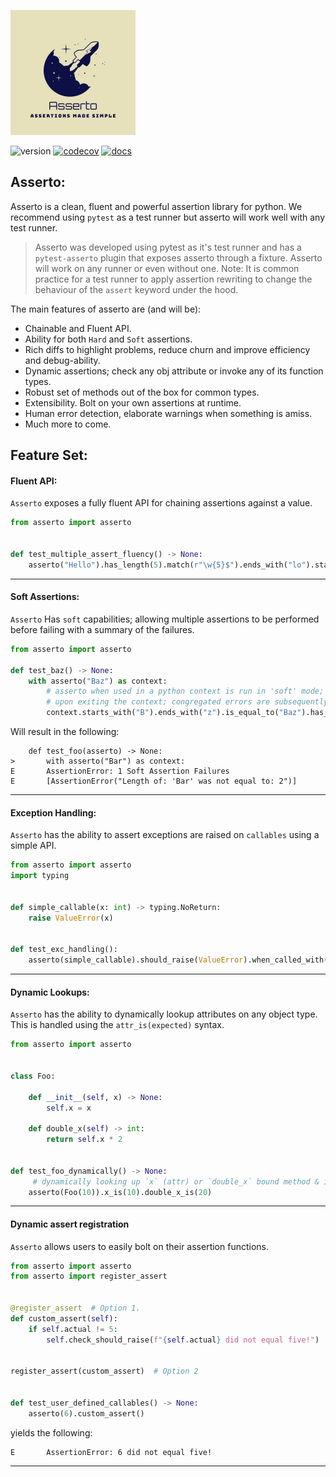 ![Asserto](.github/images/logo.png)

![version](https://img.shields.io/pypi/v/asserto?color=%2342f54b&label=asserto&style=flat-square)
[![codecov](https://codecov.io/gh/symonk/asserto/branch/main/graph/badge.svg)](https://codecov.io/gh/symonk/asserto)
[![docs](https://img.shields.io/badge/documentation-online-brightgreen.svg)](https://symonk.github.io/asserto/)

## Asserto:

Asserto is a clean, fluent and powerful assertion library for python.  We recommend using `pytest` as a test
runner but asserto will work well with any test runner.

>Asserto was developed using pytest as it's test runner and has a `pytest-asserto` plugin that exposes asserto
>through a fixture.  Asserto will work on any runner or even without one.  Note: It is common practice for a
>test runner to apply assertion rewriting to change the behaviour of the `assert` keyword under the hood.

The main features of asserto are (and will be):

+ Chainable and Fluent API.
+ Ability for both `Hard` and `Soft` assertions.
+ Rich diffs to highlight problems, reduce churn and improve efficiency and debug-ability.
+ Dynamic assertions; check any obj attribute or invoke any of its function types.
+ Robust set of methods out of the box for common types.
+ Extensibility.  Bolt on your own assertions at runtime.
+ Human error detection, elaborate warnings when something is amiss.
+ Much more to come.


## Feature Set:

#### Fluent API:

`Asserto` exposes a fully fluent API for chaining assertions against a value.

```python
from asserto import asserto


def test_multiple_assert_fluency() -> None:
    asserto("Hello").has_length(5).match(r"\w{5}$").ends_with("lo").starts_with("Hel")
```

----

#### Soft Assertions:


`Asserto` Has `soft` capabilities; allowing multiple assertions to be performed before failing with a
summary of the failures.

```python
from asserto import asserto

def test_baz() -> None:
    with asserto("Baz") as context:
        # asserto when used in a python context is run in 'soft' mode;
        # upon exiting the context; congregated errors are subsequently raised (if any)
        context.starts_with("B").ends_with("z").is_equal_to("Baz").has_length(2)  # Ends in a failure.
```

Will result in the following:

```shell
    def test_foo(asserto) -> None:
>       with asserto("Bar") as context:
E       AssertionError: 1 Soft Assertion Failures
E       [AssertionError("Length of: 'Bar' was not equal to: 2")]
```

-----

#### Exception Handling:

`Asserto` has the ability to assert exceptions are raised on `callables` using a simple API.

```python
from asserto import asserto
import typing


def simple_callable(x: int) -> typing.NoReturn:
    raise ValueError(x)


def test_exc_handling():
    asserto(simple_callable).should_raise(ValueError).when_called_with(25)
```

-----

#### Dynamic Lookups:

`Asserto` has the ability to dynamically lookup attributes on any object type.  This is
handled using the `attr_is(expected)` syntax.

```python
from asserto import asserto


class Foo:

    def __init__(self, x) -> None:
        self.x = x

    def double_x(self) -> int:
        return self.x * 2


def test_foo_dynamically() -> None:
     # dynamically looking up `x` (attr) or `double_x` bound method & invoking it!
    asserto(Foo(10)).x_is(10).double_x_is(20)
```

-----

#### Dynamic assert registration

`Asserto` allows users to easily bolt on their assertion functions.

```python
from asserto import asserto
from asserto import register_assert


@register_assert  # Option 1.
def custom_assert(self):
    if self.actual != 5:
        self.check_should_raise(f"{self.actual} did not equal five!")


register_assert(custom_assert)  # Option 2


def test_user_defined_callables() -> None:
    asserto(6).custom_assert()
```

yields the following:

```console
E       AssertionError: 6 did not equal five!
```

-----
